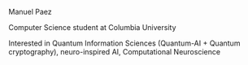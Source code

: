 Manuel Paez

Computer Science student at Columbia University

Interested in Quantum Information Sciences (Quantum-AI + Quantum cryptography), neuro-inspired AI, Computational Neuroscience

<!---
mannypaeza/mannypaeza is a ✨ special ✨ repository because its `README.md` (this file) appears on your GitHub profile.
You can click the Preview link to take a look at your changes.
--->

